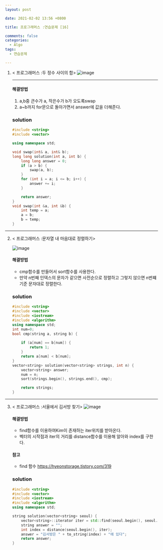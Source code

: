 ```yaml
---
layout: post

date: 2021-02-02 13:56 +0800

title: 프로그래머스 :연습문제 [16]

comments: false
categories: 
  - Algo
tags: 
  - 연습문제

---
```


1. < 프로그래머스 :두 정수 사이의 합> 
    ![image](https://user-images.githubusercontent.com/49177223/106604475-08676300-65a3-11eb-9b18-d73cdede564f.png)

    - - -


    #### 해결방법
    1. a,b중 큰수가 a, 작은수가 b가 오도록swap
    2. a~b까지 for문으로 돌아가면서 answer에 값을 더해준다. 
    ### solution
    
    ```cpp
    #include <string>
    #include <vector>
    
    using namespace std;
    
    void swap(int& a, int& b);
    long long solution(int a, int b) {
        long long answer = 0;
        if (a > b) {
            swap(a, b);
        }
        for (int i = a; i <= b; i++) {
            answer += i;
        }
    
        return answer;
    }
    void swap(int &a, int &b) {
        int temp = a;
        a = b;
        b = temp;
    }
    
    ```
- - -
2. < 프로그래머스 :문자열 내 마음대로 정렬하기>

   ![image](https://user-images.githubusercontent.com/49177223/106607102-431eca80-65a6-11eb-8262-508c71d863c8.png)

    #### 해결방법
    - cmp함수를 만들어서 sort함수를 사용한다. 
    - 만약 n번째 인덱스의 문자가 같으면 사전순으로 정렬하고 그렇지 않으면 n번쨰 기준 문자대로 정렬한다. 
    ### solution

    ```cpp
    #include <string>
    #include <vector>
    #include <iostream>
    #include <algorithm>
    using namespace std; 
    int num=0;
    bool cmp(string a, string b) {
        
        if (a[num] == b[num]) {
            return 1;
        }
        return a[num] < b[num];
    }
    vector<string> solution(vector<string> strings, int n) {
        vector<string> answer;
        num = n;
        sort(strings.begin(), strings.end(), cmp);
   
        return strings;
    }


    ```

   



- - -
3. < 프로그래머스 :서울에서 김서방 찾기>
![image](https://user-images.githubusercontent.com/49177223/106608452-c391fb00-65a7-11eb-9267-6cace694673a.png)


    #### 해결방법
    - find함수를 이용하여Kim이 존재하는 iter위치를 받아온다. 
    - 벡터의 시작점과 iter의 거리를 distance함수를 이용해 알아와 index를 구한다. 
    
    #### 참고
    - find 함수 https://hyeonstorage.tistory.com/319
    
    ### solution
    
    ```cpp
   #include <string>
    #include <vector>
    #include <iostream>
    #include <algorithm>
    using namespace std; 

    string solution(vector<string> seoul) {
        vector<string>::iterator iter = std::find(seoul.begin(), seoul.end(), "Kim");
        string answer = "";
        int index = distance(seoul.begin(), iter);
        answer = "김서방은 " + to_string(index) + "에 있다";
        return answer;
    }


    ```

   